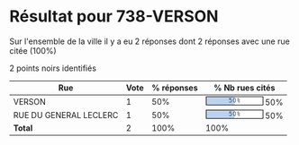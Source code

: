 # Résultat pour 738-VERSON

Sur l'ensemble de la ville il y a eu 2 réponses dont 2 réponses avec une rue citée (100%)

2 points noirs identifiés

| Rue | Vote | % réponses | % Nb rues cités|
|-----|------|------------|----------------|
| VERSON | 1 | 50% | <img src="../../img/bar_50.gif" />&nbsp;50%|
| RUE DU GENERAL LECLERC | 1 | 50% | <img src="../../img/bar_50.gif" />&nbsp;50%|
| **Total** | 2 | 100% | 100%|
